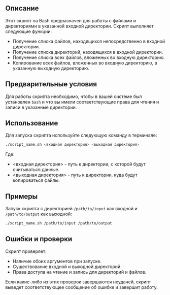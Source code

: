 
## Описание

Этот скрипт на Bash предназначен для работы с файлами и директориями в указанной входной директории. Скрипт выполняет следующие функции:
- Получение списка файлов, находящихся непосредственно в входной директории.
- Получение списка директорий, находящихся в входной директории.
- Получение списка всех файлов, вложенных во входную директорию.
- Копирование всех файлов, вложенных во входную директорию, в указанную выходную директорию.

## Предварительные условия

Для работы скрипта необходимо, чтобы в вашей системе был установлен `bash` и что вы имели соответствующие права для чтения и записи в указанные директории.

## Использование

Для запуска скрипта используйте следующую команду в терминале:

```bash
./script_name.sh <входная директория> <выходная директория>
```

Где:

* <входная директория> - путь к директории, с которой будут считываться данные.
* <выходная директория> - путь к директории, куда будут копироваться файлы.

## Примеры
Запуск скрипта с директорией `/path/to/input` как входной и `/path/to/output` как выходной:

```bash
./script_name.sh /path/to/input /path/to/output 
```

## Ошибки и проверки

Скрипт проверяет:

* Наличие обоих аргументов при запуске.
* Существование входной и выходной директорий.
* Права доступа на чтение и запись для директорий и файлов.
 
Если какие-либо из этих проверок завершаются неудачей, скрипт выведет соответствующее сообщение об ошибке и завершит работу.
